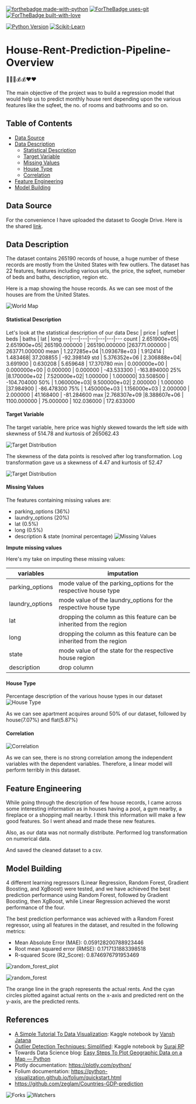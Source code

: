 [![forthebadge made-with-python](http://ForTheBadge.com/images/badges/made-with-python.svg)](https://www.python.org/) [![ForTheBadge uses-git](http://ForTheBadge.com/images/badges/uses-git.svg)](https://GitHub.com/) [![ForTheBadge built-with-love](http://ForTheBadge.com/images/badges/built-with-love.svg)](https://GitHub.com/rekib0023/)

[![Python Version](https://camo.githubusercontent.com/17fa56d1fbad7bb4082c9711a77b984b85e79446/68747470733a2f2f696d672e736869656c64732e696f2f62616467652f507974686f6e2d332e362d627269676874677265656e2e737667)](https://docs.python.org/3/) [![Scikit-Learn](https://camo.githubusercontent.com/16820243f022701e81f9f55095b0dc6bb3be986e/68747470733a2f2f696d672e736869656c64732e696f2f62616467652f4c6962726172792d5363696b69745f4c6561726e2d6f72616e67652e737667)](https://scikit-learn.org/stable/getting_started.html)

# House-Rent-Prediction-Pipeline-Overview

:house_with_garden::house_with_garden::house_with_garden::moneybag::moneybag::heart::heart:

The main objective of the project was to build a regression model that would help us to predict monthly house rent depending upon the various features like the sqfeet, the no. of rooms and bathrooms and so on.

## Table of Contents

- [Data Source](#data-source)
- [Data Description](#data-description)
  - [Statistical Description](#statistical-description)
  - [Target Variable](#target-variable)
  - [Missing Values](#missing-values)
  - [House Type](#house-type)
  - [Correlation](#correlation)
- [Feature Engineering](#feature-engineering)
- [Model Building](#model-building)

## Data Source

For the convenience I have uploaded the dataset to Google Drive. Here is the shared [link](https://drive.google.com/drive/folders/16n1lch7y9iVNdetydfwW7pa2s2Z-AINT?usp=sharing).

## Data Description

The dataset contains 265190 records of house, a huge number of these records are mostly from the United States with few outliers. The dataset has 22 features, features including various urls, the price, the sqfeet, numeber of beds and baths, description, region etc.

Here is a map showing the house records. As we can see most of the houses are from the United States.

![World Map](/plots/world_map.png)

#### Statistical Description

Let's look at the statistical description of our data
Desc | price | sqfeet | beds | baths | lat | long
---|---|---|---|---|---|---
count | 2.651900e+05| 2.651900e+05| 265190.000000 | 265190.000000 |263771.000000 | 263771.000000
mean | 1.227285e+04 |1.093678e+03 | 1.912414 | 1.483468| 37.208855 | -92.398149
std | 5.376352e+06 | 2.306888e+04| 3.691900 | 0.630208 | 5.659648 | 17.370780
min | 0.000000e+00 | 0.000000e+00 | 0.000000 | 0.000000 | -43.533300 | -163.894000
25% |8.170000e+02 | 7.520000e+02| 1.000000 | 1.000000| 33.508500 | -104.704000
50% | 1.060000e+03| 9.500000e+02| 2.000000 | 1.000000 |37.984900 | -86.478300
75% | 1.450000e+03 | 1.156000e+03 | 2.000000 | 2.000000 | 41.168400 | -81.284600
max |2.768307e+09 |8.388607e+06 | 1100.000000 | 75.000000 | 102.036000 | 172.633000

#### Target Variable

The target variable, here price was highly skewed towards the left side with skewness of 514.78 and kurtosis of 265062.43

![Target Distribution](/plots/target_distribution1.png)

The skewness of the data points is resolved after log transformation. Log transformation gave us a skewness of 4.47 and kurtosis of 52.47

![Target Distribution](/plots/target_distribution2.png)

#### Missing Values

The features containing missing values are:

- parking_options (36%)
- laundry_options (20%)
- lat (0.5%)
- long (0.5%)
- description & state (nominal percentage)
  ![Missing Values](/plots/missing_data.png)

**Impute missing values**

Here's my take on imputing these missing values:

| variables       | imputation                                                           |
| --------------- | -------------------------------------------------------------------- |
| parking_options | mode value of the parking_options for the respective house type      |
| laundry_options | mode value of the laundry_options for the respective house type      |
| lat             | dropping the column as this feature can be inherited from the region |
| long            | dropping the column as this feature can be inherited from the region |
| state           | mode value of the state for the respective house region              |
| description     | drop column                                                          |

#### House Type

Percentage description of the various house types in our dataset
![House Type](/plots/house_type.png)

As we can see apartment acquires around 50% of our dataset, followed by house(7.07%) and flat(5.87%)

#### Correlation

![Correlation](/plots/correlation.png)

As we can see, there is no strong correlation among the independent variables with the dependent variables. Therefore, a linear model will perform terribly in this dataset.

## Feature Engineering

While going through the description of few house records, I came across some interesting information as in houses having a pool, a gym nearby, a fireplace or a shopping mall nearby. I think this information will make a few good features. So I went ahead and made these new features.

Also, as our data was not normally distribute. Performed log transformation on numerical data.

And saved the cleaned dataset to a csv.

## Model Building

4 different learning regressors (Linear Regression, Random Forest, Gradient Boosting, and XgBoost) were tested, and we have achieved the best prediction performance using Random Forest, followed by Gradient Boosting, then XgBoost, while Linear Regression achieved the worst performance of the four.

The best prediction performance was achieved with a Random Forest regressor, using all features in the dataset, and resulted in the following metrics:

- Mean Absolute Error (MAE): 0.059128200788923446
- Root mean squared error (RMSE): 0.1717131883398518
- R-squared Score (R2_Score): 0.8746976791953469

![random_forest_plot](/plots/random_forest_plot.png)

![random_forest](/plots/random_forest.png)

The orange line in the graph represents the actual rents. And the cyan circles plotted against actual rents on the x-axis and predicted rent on the y-axis, are the predicted rents.

## References

- [A Simple Tutorial To Data Visualization](https://www.kaggle.com/vanshjatana/a-simple-tutorial-to-data-visualization/data#Bar-Plot): Kaggle notebook by [Vansh Jatana](https://www.kaggle.com/vanshjatana)
- [Outlier Detection Techniques: Simplified](https://www.kaggle.com/rpsuraj/outlier-detection-techniques-simplified): Kaggle notebook by [Suraj RP](https://www.kaggle.com/rpsuraj)
- Towards Data Science blog: [Easy Steps To Plot Geographic Data on a Map — Python](https://towardsdatascience.com/easy-steps-to-plot-geographic-data-on-a-map-python-11217859a2db)
- Plotly documentation: https://plotly.com/python/
- Folium documentation: https://python-visualization.github.io/folium/quickstart.html
- https://github.com/zeglam/Countries-GDP-prediction

![Forks](https://img.shields.io/github/forks/rekib0023/House-Rent-Prediction-Pipeline-Overview?style=social) ![Watchers](https://img.shields.io/github/watchers/rekib0023/House-Rent-Prediction-Pipeline-Overview?style=social)
